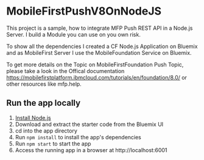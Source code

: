 # MobileFirstPushV8OnNodeJS

This project is a sample, how to integrate MFP Push REST API in a Node.js Server.
I build a Module you can use on you own risk.

To show all the dependencies I created a CF Node.js Application on Bluemix and as
MobileFirst Server I use the MobileFoundation Service on Bluemix.

To get more details on the Topic on MobileFirstFoundation Push Topic, please take a
look in the Offical documentation https://mobilefirstplatform.ibmcloud.com/tutorials/en/foundation/8.0/ or other resources like mfp.help.

## Run the app locally

1. [Install Node.js][]
2. Download and extract the starter code from the Bluemix UI
3. cd into the app directory
4. Run `npm install` to install the app's dependencies
5. Run `npm start` to start the app
6. Access the running app in a browser at http://localhost:6001

[Install Node.js]: https://nodejs.org/en/download/
